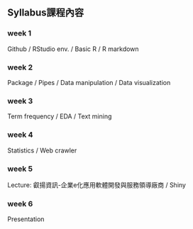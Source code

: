 ﻿
## Syllabus課程內容

### week 1

Github / RStudio env. / Basic R / R markdown

### week 2

Package / Pipes / Data manipulation / Data visualization

### week 3

Term frequency / EDA / Text mining

### week 4

Statistics / Web crawler

### week 5

Lecture: 叡揚資訊-企業e化應用軟體開發與服務領導廠商 / Shiny

### week 6

Presentation
